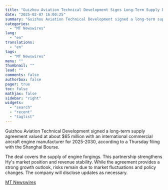 ```yaml
---
title: "Guizhou Aviation Technical Development Signs Long-Term Supply Deal Worth $65M"
date: "2025-02-07 16:00:25"
summary: "Guizhou Aviation Technical Development signed a long-term supply agreement valued at about $65 million with an international commercial aircraft engine manufacturer for 2025-2030, according to a Thursday filing with the Shanghai Bourse. The deal covers the supply of engine forgings. This partnership strengthens Hy's market position and revenue stability. While..."
categories:
  - "MT Newswires"
lang:
  - "en"
translations:
  - "en"
tags:
  - "MT Newswires"
menu: ""
thumbnail: ""
lead: ""
comments: false
authorbox: false
pager: true
toc: false
mathjax: false
sidebar: "right"
widgets:
  - "search"
  - "recent"
  - "taglist"
---
```


Guizhou Aviation Technical Development signed a long-term supply agreement valued at about $65 million with an international commercial aircraft engine manufacturer for 2025-2030, according to a Thursday filing with the Shanghai Bourse.

The deal covers the supply of engine forgings. This partnership strengthens Hy's market position and revenue stability. While the agreement provides a strong growth outlook, risks remain due to market fluctuations and policy changes. The company will disclose updates as necessary.

[MT Newswires](https://www.tradingview.com/news/mtnewswires.com:20250207:G2465000:0/)
